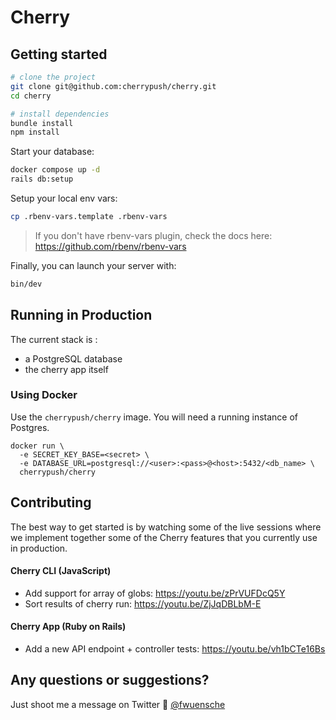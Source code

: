 # Cherry

## Getting started

```sh
# clone the project
git clone git@github.com:cherrypush/cherry.git
cd cherry

# install dependencies
bundle install
npm install
```

Start your database:

```bash
docker compose up -d
rails db:setup
```

Setup your local env vars:

```bash
cp .rbenv-vars.template .rbenv-vars
```

> If you don't have rbenv-vars plugin, check the docs here: https://github.com/rbenv/rbenv-vars

Finally, you can launch your server with:

```sh
bin/dev
```

## Running in Production

The current stack is :

- a PostgreSQL database
- the cherry app itself

### Using Docker

Use the `cherrypush/cherry` image. You will need a running instance of Postgres.

```
docker run \
  -e SECRET_KEY_BASE=<secret> \
  -e DATABASE_URL=postgresql://<user>:<pass>@<host>:5432/<db_name> \
  cherrypush/cherry
```

## Contributing

The best way to get started is by watching some of the live sessions where we implement together some of the Cherry
features that you currently use in production.

#### Cherry CLI (JavaScript)

- Add support for array of globs: https://youtu.be/zPrVUFDcQ5Y
- Sort results of cherry run: https://youtu.be/ZjJqDBLbM-E

#### Cherry App (Ruby on Rails)

- Add a new API endpoint + controller tests: https://youtu.be/vh1bCTe16Bs

## Any questions or suggestions?

Just shoot me a message on Twitter 🐥 [@fwuensche](https://twitter.com/intent/user?screen_name=fwuensche)
